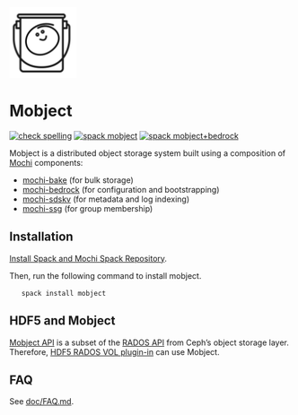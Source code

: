 ![logo](mobject_logo.png) 
# Mobject
[![check spelling](https://github.com/mochi-hpc/mobject/actions/workflows/spell.yml/badge.svg)](https://github.com/mochi-hpc/mobject/actions/workflows/spell.yml)
[![spack mobject](https://github.com/mochi-hpc/mobject/actions/workflows/spack.yml/badge.svg)](https://github.com/mochi-hpc/mobject/actions/workflows/spack.yml)
[![spack mobject+bedrock](https://github.com/mochi-hpc/mobject/actions/workflows/spack_bedrock.yml/badge.svg)](https://github.com/mochi-hpc/mobject/actions/workflows/spack_bedrock.yml)

Mobject is a distributed object storage system
built using a composition of [Mochi](https://mochi.readthedocs.io) components: 
 
 * [mochi-bake](https://github.com/mochi-hpc/mochi-bake) (for bulk storage)
 * [mochi-bedrock](https://github.com/mochi-hpc/mochi-bedrock) 
   (for configuration and bootstrapping) 
 * [mochi-sdskv](https://github.com/mochi-hpc/mochi-sdskv)
   (for metadata and log indexing)
 * [mochi-ssg](https://github.com/mochi-hpc/mochi-ssg) (for group membership)

 
## Installation

  [Install Spack and Mochi Spack Repository](https://mochi.readthedocs.io/en/latest/installing.html#installing-spack-and-the-mochi-repository).
  
  Then, run the following command to install mobject.
```
   spack install mobject
```

## HDF5 and Mobject

  [Mobject API](/include/librados-mobject-store.h) is a subset of the 
  [RADOS API](https://github.com/ceph/ceph/blob/main/src/include/rados/librados.h) 
  from Ceph’s object storage layer.
Therefore, [HDF5 RADOS VOL plugin-in](https://github.com/HDFGroup/vol-rados)
can use Mobject.

## FAQ

See [doc/FAQ.md](doc/FAQ.md).


